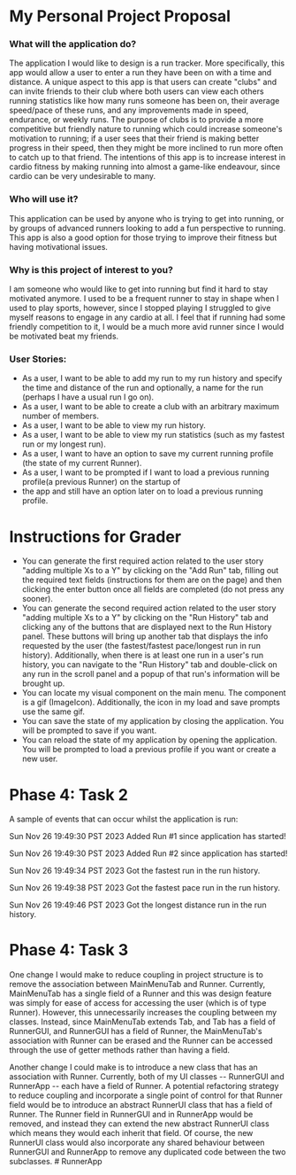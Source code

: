 # My Personal Project Proposal 

### What will the application do?
The application I would like to design is a run tracker. More specifically, this app would allow a user to 
enter a run they have been on with a time and distance. A unique aspect to this app is that users can create "clubs"
and can invite friends to their club where both users can view each others 
running statistics like how many runs someone has been on, their average speed/pace of these runs, and
any improvements made in speed, endurance, or weekly runs. 
The purpose of clubs is to provide a more competitive but friendly nature to running which could increase someone's 
motivation
to running; if a user sees that their friend is making better progress in their speed, then they might be more inclined
to run more often to catch up to that friend. The intentions of this app is to increase interest in cardio fitness by
making running into almost a game-like endeavour, since cardio can be very undesirable to many.

### Who will use it?
This application can be used by anyone who is trying to get into running, or by groups of 
advanced runners looking to add a fun perspective to running. This app is also a good option for those trying to
improve their fitness but having motivational issues.

### Why is this project of interest to you?
I am someone who would like to get into running but find it hard to stay motivated anymore. I used to be a frequent
runner to stay in shape when I used to play sports, however, since I stopped playing I struggled to give myself reasons
to engage in any cardio at all. I feel that if running had some friendly competition to it, I would be a much more avid 
runner 
since I would be motivated beat my friends.

### User Stories:
- As a user, I want to be able to add my run to my run history and specify the time and distance of the run and
optionally, a name for the run (perhaps I have a usual run I go on).
- As a user, I want to be able to create a club with an arbitrary maximum number of members.
- As a user, I want to be able to view my run history.
- As a user, I want to be able to view my run statistics (such as my fastest run or my longest run).
- As a user, I want to have an option to save my current running profile (the state of my current Runner).
- As a user, I want to be prompted if I want to load a previous running profile(a previous Runner) on the startup of 
- the app and still have an option later on to load a previous running profile.


# Instructions for Grader

- You can generate the first required action related to the user story "adding multiple Xs to a Y" by clicking on the 
"Add Run" tab, filling out the required text fields (instructions for them are on the page) and then clicking the 
enter button once all fields are completed (do not press any sooner).
- You can generate the second required action related to the user story "adding multiple Xs to a Y" by clicking on the
"Run History" tab and clicking any of the buttons that are displayed next to the Run History panel. These buttons will
bring up another tab that displays the info requested by the user (the fastest/fastest pace/longest run in 
run history). Additionally, when there is at least one run in a user's run history, you can navigate to the 
"Run History" tab and double-click on any run in the scroll panel and a popup of that run's information will be 
brought up.
- You can locate my visual component on the main menu. The component is a gif (ImageIcon). Additionally, the icon in my
load and save prompts use the same gif.
- You can save the state of my application by closing the application. You will be prompted to save if you want.
- You can reload the state of my application by opening the application. You will be prompted to load a previous profile
if you want or create a new user.

# Phase 4: Task 2
A sample of events that can occur whilst the application is run:

Sun Nov 26 19:49:30 PST 2023
Added Run #1 since application has started!

Sun Nov 26 19:49:30 PST 2023
Added Run #2 since application has started!

Sun Nov 26 19:49:34 PST 2023
Got the fastest run in the run history.

Sun Nov 26 19:49:38 PST 2023
Got the fastest pace run in the run history.

Sun Nov 26 19:49:46 PST 2023
Got the longest distance run in the run history.

# Phase 4: Task 3
One change I would make to reduce coupling in project structure is to remove the association between MainMenuTab and 
Runner. Currently, MainMenuTab has a single field of a Runner and this was design feature was simply for ease of access
for accessing the user (which is of type Runner). However, this unnecessarily increases the coupling between my classes.
Instead, since MainMenuTab extends Tab, and Tab has a field of RunnerGUI, and RunnerGUI has a field of Runner, the 
MainMenuTab's association with Runner can be erased and the Runner can be accessed through the use of getter methods 
rather than having a field.

Another change I could make is to introduce a new class that has an association with Runner. Currently, both of my UI
classes -- RunnerGUI and RunnerApp -- each have a field of Runner. A potential refactoring strategy to reduce coupling 
and incorporate a single point of control for that Runner field would be to introduce an abstract RunnerUI class that
has a field of Runner. The Runner field in RunnerGUI and in RunnerApp would be removed, and instead they can extend
the new abstract RunnerUI class which means they would each inherit that field. Of course, the new RunnerUI class would 
also incorporate any shared behaviour between RunnerGUI and RunnerApp to remove any duplicated code between the two
subclasses.
#   R u n n e r A p p  
 